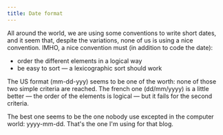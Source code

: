```yaml
---
title: Date format
---
```


All around the world, we are using some conventions to write short dates, and it seem that, despite
the variations, none of us is using a nice convention. IMHO, a nice convention must (in addition to
code the date):

* order the different elements in a logical way
* be easy to sort — a lexicographic sort should work

The US format (mm-dd-yyy) seems to be one of the worth: none of those two simple criteria are
reached. The french one (dd/mm/yyyy) is a little better — the order of the elements is logical —
but it fails for the second criteria.

The best one seems to be the one nobody use excepted in the computer world: yyyy-mm-dd.
That's the one I'm using for that blog.
